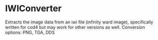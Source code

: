 # IWIConverter

Extracts the image data from an iwi file (infinity ward image), specifically written for cod4 but may work for other versions as well.
Conversion options: PNG, TGA, DDS
